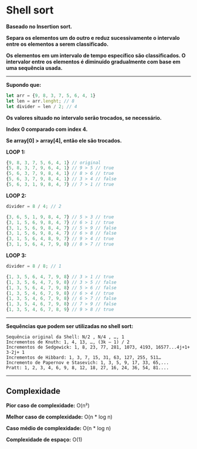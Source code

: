 # Shell sort

__Baseado no Insertion sort.__

__Separa os elementos um do outro e reduz sucessivamente o intervalo entre os elementos a serem classificado.__

__Os elementos em um intervalo de tempo específico são classificados. O intervalor entre os elementos é diminuído gradualmente com base em uma sequência usada.__

---

__Supondo que:__

```javascript
let arr = {9, 8, 3, 7, 5, 6, 4, 1}
let len = arr.lenght; // 8
let divider = len / 2; // 4
```

__Os valores situado no intervalo serão trocados, se necessário.__

__Index 0 comparado com index 4.__

__Se array[0] > array[4], então ele são trocados.__

__LOOP 1:__

```javascript
{9, 8, 3, 7, 5, 6, 4, 1} // original
{5, 8, 3, 7, 9, 6, 4, 1} // 9 > 5 // true
{5, 6, 3, 7, 9, 8, 4, 1} // 8 > 6 // true
{5, 6, 3, 7, 9, 8, 4, 1} // 3 > 4 // false
{5, 6, 3, 1, 9, 8, 4, 7} // 7 > 1 // true
```

__LOOP 2:__

```javascript
divider = 8 / 4; // 2

{3, 6, 5, 1, 9, 8, 4, 7} // 5 > 3 // true
{3, 1, 5, 6, 9, 8, 4, 7} // 6 > 1 // true
{3, 1, 5, 6, 9, 8, 4, 7} // 5 > 9 // false
{3, 1, 5, 6, 9, 8, 4, 7} // 6 > 8 // false
{3, 1, 5, 6, 4, 8, 9, 7} // 9 > 4 // true
{3, 1, 5, 6, 4, 7, 9, 8} // 8 > 7 // true
```

__LOOP 3:__

```javascript
divider = 8 / 8; // 1

{1, 3, 5, 6, 4, 7, 9, 8} // 3 > 1 // true
{1, 3, 5, 6, 4, 7, 9, 8} // 3 > 5 // false
{1, 3, 5, 6, 4, 7, 9, 8} // 5 > 6 // false
{1, 3, 5, 4, 6, 7, 9, 8} // 6 > 4 // true
{1, 3, 5, 4, 6, 7, 9, 8} // 6 > 7 // false
{1, 3, 5, 4, 6, 7, 9, 8} // 7 > 9 // false
{1, 3, 5, 4, 6, 7, 8, 9} // 9 > 8 // true
```

---

__Sequências que podem ser utilizadas no shell sort:__

```text
Sequência original da Shell: N/2 , N/4 , …, 1
Incrementos de Knuth: 1, 4, 13, …, (3k – 1) / 2
Incrementos de Sedgewick: 1, 8, 23, 77, 281, 1073, 4193, 16577...4j+1+ 3·2j+ 1
Incrementos de Hibbard: 1, 3, 7, 15, 31, 63, 127, 255, 511…
Incremento de Papernov e Stasevich: 1, 3, 5, 9, 17, 33, 65,...
Pratt: 1, 2, 3, 4, 6, 9, 8, 12, 18, 27, 16, 24, 36, 54, 81....
```

---

## Complexidade

__Pior caso de complexidade:__ O(n²)

__Melhor caso de complexidade:__ O(n * log n)

__Caso médio de complexidade:__ O(n * log n)

__Complexidade de espaço:__ O(1)
